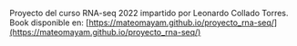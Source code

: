 Proyecto del curso RNA-seq 2022 impartido por Leonardo Collado Torres.  
Book disponible en: [https://mateomayam.github.io/proyecto_rna-seq/](https://mateomayam.github.io/proyecto_rna-seq/)

